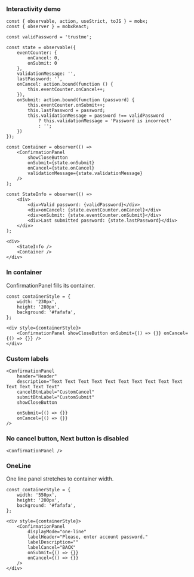 ### Interactivity demo

    const { observable, action, useStrict, toJS } = mobx;
    const { observer } = mobxReact;

    const validPassword = 'trustme';

    const state = observable({
        eventCounter: {
            onCancel: 0,
            onSubmit: 0
        },
        validationMessage: '',
        lastPassword: '',
        onCancel: action.bound(function () {
            this.eventCounter.onCancel++;
        }),
        onSubmit: action.bound(function (password) {
            this.eventCounter.onSubmit++;
            this.lastPassword = password;
            this.validationMessage = password !== validPassword
                ? this.validationMessage = 'Password is incorrect'
                : '';
        })
    });

    const Container = observer(() =>
        <ConfirmationPanel
            showCloseButton
            onSubmit={state.onSubmit}
            onCancel={state.onCancel}
            validationMessage={state.validationMessage}
        />
    );

    const StateInfo = observer(() =>
        <div>
            <div>Valid password: {validPassword}</div>
            <div>onCancel: {state.eventCounter.onCancel}</div>
            <div>onSubmit: {state.eventCounter.onSubmit}</div>
            <div>Last submitted password: {state.lastPassword}</div>
        </div>
    );

    <div>
        <StateInfo />
        <Container />
    </div>

### In container

ConfirmationPanel fills its container.

    const containerStyle = {
        width: '230px',
        height: '280px',
        background: '#fafafa',
    };

    <div style={containerStyle}>
        <ConfirmationPanel showCloseButton onSubmit={() => {}} onCancel={() => {}} />
    </div>

### Custom labels

    <ConfirmationPanel
        header="Header"
        description="Text Text Text Text Text Text Text Text Text Text Text Text Text Text"
        cancelBtnLabel="CustomCancel"
        submitBtnLabel="CustomSubmit"
        showCloseButton

        onSubmit={() => {}}
        onCancel={() => {}}
    />

### No cancel button, Next button is disabled

    <ConfirmationPanel />

### OneLine

One line panel stretches to container width.

    const containerStyle = {
        width: '550px',
        height: '200px',
        background: '#fafafa',
    };

    <div style={containerStyle}>
        <ConfirmationPanel
            displayMode="one-line"
            labelHeader="Please, enter account password."
            labelDescription=""
            labelCancel="BACK"
            onSubmit={() => {}}
            onCancel={() => {}}
        />
    </div>
